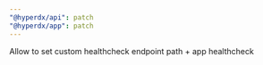 ```yaml
---
"@hyperdx/api": patch
"@hyperdx/app": patch
---
```


Allow to set custom healthcheck endpoint path + app healthcheck
